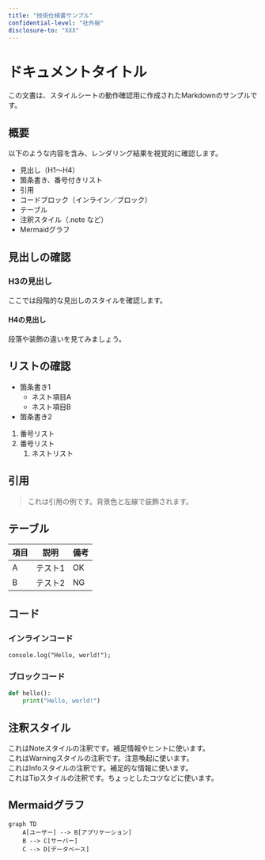 ```yaml
---
title: "技術仕様書サンプル"
confidential-level: "社外秘"
disclosure-to: "XXX"
---
```


# ドキュメントタイトル

この文書は、スタイルシートの動作確認用に作成されたMarkdownのサンプルです。

## 概要

以下のような内容を含み、レンダリング結果を視覚的に確認します。

- 見出し（H1～H4）
- 箇条書き、番号付きリスト
- 引用
- コードブロック（インライン／ブロック）
- テーブル
- 注釈スタイル（.note など）
- Mermaidグラフ

## 見出しの確認

### H3の見出し

ここでは段階的な見出しのスタイルを確認します。

#### H4の見出し

段落や装飾の違いを見てみましょう。

## リストの確認

- 箇条書き1
  - ネスト項目A
  - ネスト項目B
- 箇条書き2

1. 番号リスト
2. 番号リスト
   1. ネストリスト

## 引用

> これは引用の例です。背景色と左線で装飾されます。

## テーブル

| 項目 | 説明    | 備考 |
| ---- | ------- | ---- |
| A    | テスト1 | OK   |
| B    | テスト2 | NG   |

## コード

### インラインコード

`console.log("Hello, world!");`

### ブロックコード

```python
def hello():
    print("Hello, world!")
```

## 注釈スタイル

<div class="note">
これはNoteスタイルの注釈です。補足情報やヒントに使います。
</div>

<div class="warning">
これはWarningスタイルの注釈です。注意喚起に使います。
</div>

<div class="info">
これはInfoスタイルの注釈です。補足的な情報に使います。
</div>

<div class="tip">
これはTipスタイルの注釈です。ちょっとしたコツなどに使います。
</div>

## Mermaidグラフ

```mermaid
graph TD
    A[ユーザー] --> B[アプリケーション]
    B --> C[サーバー]
    C --> D[データベース]
```
